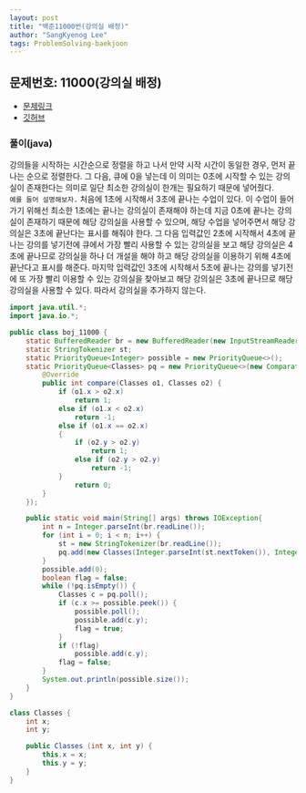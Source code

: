 ```yaml
---
layout: post
title: "백준11000번(강의실 배정)"
author: "SangKyenog Lee"
tags: ProblemSolving-baekjoon
---
```


## 문제번호: 11000(강의실 배정)
- [문제링크](https://www.acmicpc.net/problem/11000)
- [깃허브](https://github.com/sksk713/PS/blob/master/Solve008/boj_11000.java)

### 풀이(java)
강의들을 시작하는 시간순으로 정렬을 하고 나서 만약 시작 시간이 동일한 경우, 먼저 끝나는 순으로 정렬한다. 그 다음, 큐에 0을 넣는데 이 의미는 0초에 시작할 수 있는 강의실이 존재한다는 의미로 일단 최소한 강의실이 한개는 필요하기 때문에 넣어줬다.<br>
`예를 들어 설명해보자.` 처음에 1초에 시작해서 3초에 끝나는 수업이 있다. 이 수업이 들어가기 위해선 최소한 1초에는 끝나는 강의실이 존재해야 하는데 지금 0초에 끝나는 강의실이 존재하기 때문에 해당 강의실을 사용할 수 있으며, 해당 수업을 넣어주면서 해당 강의실은 3초에 끝난다는 표시를 해줘야 한다. 그 다음 입력값인 2초에 시작해서 4초에 끝나는 강의를 넣기전에 큐에서 가장 빨리 사용할 수 있는 강의실을 보고 해당 강의실은 4초에 끝나므로 강의실을 하나 더 개설을 해야 하고 해당 강의실을 이용하기 위해 4초에 끝난다고 표시를 해준다. 마지막 입력값인 3초에 시작해서 5초에 끝나는 강의를 넣기전에 또 가장 빨리 이용할 수 있는 강의실을 찾아보고 해당 강의실은 3초에 끝나므로 해당 강의실을 사용할 수 있다. 따라서 강의실을 추가하지 않는다.

```java
import java.util.*;
import java.io.*;

public class boj_11000 {
    static BufferedReader br = new BufferedReader(new InputStreamReader(System.in));
    static StringTokenizer st;
    static PriorityQueue<Integer> possible = new PriorityQueue<>();
    static PriorityQueue<Classes> pq = new PriorityQueue<>(new Comparator<Classes>() {
        @Override
        public int compare(Classes o1, Classes o2) {
            if (o1.x > o2.x)
                return 1;
            else if (o1.x < o2.x)
                return -1;
            else if (o1.x == o2.x)
            {
                if (o2.y > o2.y)
                    return 1;
                else if (o2.y > o2.y)
                    return -1;
            }
                return 0;
        }
    });

    public static void main(String[] args) throws IOException{
        int n = Integer.parseInt(br.readLine());
        for (int i = 0; i < n; i++) {
            st = new StringTokenizer(br.readLine());
            pq.add(new Classes(Integer.parseInt(st.nextToken()), Integer.parseInt(st.nextToken())));
        }
        possible.add(0);
        boolean flag = false;
        while (!pq.isEmpty()) {
            Classes c = pq.poll();
            if (c.x >= possible.peek()) {
                possible.poll();
                possible.add(c.y);
                flag = true;
            }
            if (!flag)
                possible.add(c.y);
            flag = false;
        }
        System.out.println(possible.size());
    }
}

class Classes {
    int x;
    int y;

    public Classes (int x, int y) {
        this.x = x;
        this.y = y;
    }
}
```